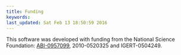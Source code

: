 ```yaml
---
title: Funding
keywords: 
last_updated: Sat Feb 13 18:50:59 2016
---
```


This software was developed with funding from the National Science
Foundation:
[ABI-0957099](http://www.nsf.gov/awardsearch/showAward.do?AwardNumber=0957099),
2010-0520325 and IGERT-0504249.

